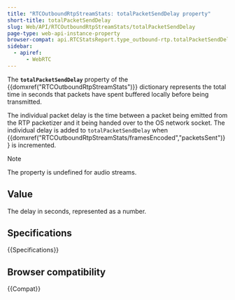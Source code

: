 ```yaml
---
title: "RTCOutboundRtpStreamStats: totalPacketSendDelay property"
short-title: totalPacketSendDelay
slug: Web/API/RTCOutboundRtpStreamStats/totalPacketSendDelay
page-type: web-api-instance-property
browser-compat: api.RTCStatsReport.type_outbound-rtp.totalPacketSendDelay
sidebar:
  - apiref:
      - WebRTC
---
```


The **`totalPacketSendDelay`** property of the {{domxref("RTCOutboundRtpStreamStats")}} dictionary represents the total time in seconds that packets have spent buffered locally before being transmitted.

The individual packet delay is the time between a packet being emitted from the RTP packetizer and it being handed over to the OS network socket.
The individual delay is added to `totalPacketSendDelay` when {{domxref("RTCOutboundRtpStreamStats/framesEncoded","packetsSent")}} is incremented.

> [!NOTE]
> The property is undefined for audio streams.

## Value

The delay in seconds, represented as a number.

## Specifications

{{Specifications}}

## Browser compatibility

{{Compat}}
